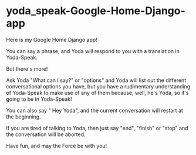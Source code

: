# yoda_speak-Google-Home-Django-app
Here is my Google Home Django app!

You can say a phrase, and Yoda will respond to you with a translation in Yoda-Speak.

But there's more!

Ask Yoda "What can I say?" or "options" and Yoda will list out the different conversational options you have, but you have a rudimentary understanding of Yoda-Speak to make use of any of them because, well, he's Yoda, so it's going to be in Yoda-Speak!

You can also say " Hey Yoda", and the current conversation will restart at the beginning.

If you are tired of talking to Yoda, then just say "end", "finish" or "stop" and the conversation will be aborted.

Have fun, and may the Force be with you!
